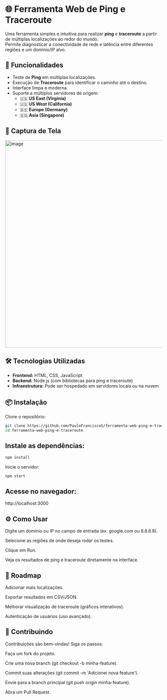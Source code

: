 # 🌐 Ferramenta Web de Ping e Traceroute

Uma ferramenta simples e intuitiva para realizar **ping** e **traceroute** a partir de múltiplas localizações ao redor do mundo.  
Permite diagnosticar a conectividade de rede e latência entre diferentes regiões e um domínio/IP alvo.

## 🚀 Funcionalidades

- Teste de **Ping** em múltiplas localizações.
- Execução de **Traceroute** para identificar o caminho até o destino.
- Interface limpa e moderna.
- Suporte a múltiplos servidores de origem:
  - 🇺🇸 **US East (Virginia)**
  - 🇺🇸 **US West (California)**
  - 🇩🇪 **Europe (Germany)**
  - 🇸🇬 **Asia (Singapore)**

## 📸 Captura de Tela

<img width="1082" height="667" alt="image" src="https://github.com/user-attachments/assets/d188c787-4afa-492f-b577-7dbe638710ff" />

## 🛠️ Tecnologias Utilizadas

- **Frontend:** HTML, CSS, JavaScript
- **Backend:** Node.js (com bibliotecas para ping e traceroute)
- **Infraestrutura:** Pode ser hospedado em servidores locais ou na nuvem

## 📦 Instalação

Clone o repositório:

```bash
git clone https://github.com/PauloFranciscoS/ferramenta-web-ping-e-traceroute.git
cd ferramenta-web-ping-e-traceroute
```

## Instale as dependências:

```bash
npm install
```

Inicie o servidor:
```bash
npm start
```

## Acesse no navegador:

http://localhost:3000

## ⚙️ Como Usar

Digite um domínio ou IP no campo de entrada (ex: google.com ou 8.8.8.8).

Selecione as regiões de onde deseja rodar os testes.

Clique em Run.

Veja os resultados de ping e traceroute diretamente na interface.

## 📌 Roadmap

 Adicionar mais localizações.

 Exportar resultados em CSV/JSON.

 Melhorar visualização de traceroute (gráficos interativos).

 Autenticação de usuários (uso avançado).

## 🤝 Contribuindo

Contribuições são bem-vindas!
Siga os passos:

Faça um fork do projeto.

Crie uma nova branch (git checkout -b minha-feature).

Commit suas alterações (git commit -m 'Adicionei nova feature').

Envie para a branch principal (git push origin minha-feature).

Abra um Pull Request.

